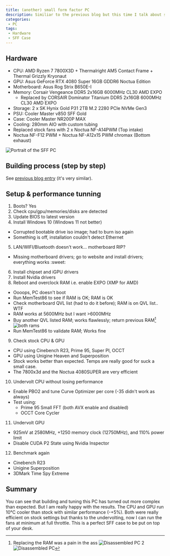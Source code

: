 ```yaml
---
title: (another) small form factor PC
description: Similiar to the previous blog but this time I talk about setup and tunning.
categories:
 - PC
tags:
 - Hardware
 - SFF Case
---
```


## Hardware

* CPU: AMD Ryzen 7 7800X3D + Thermalright AM5 Contact Frame + Thermal Grizzly Kryonaut 
* GPU: Asus GeForce RTX 4080 Super 16GB GDDR6 Noctua Edition
* Motherboard: Asus Rog Strix B650E-I
* Memory: Corsair Vengeance DDR5 2x16GB 6000MHz CL30 AMD EXPO
  * Replaced by CORSAIR Dominator Titanium DDR5 2x16GB 6000MHz CL30 AMD EXPO
* Storage: 2 x SK Hynix Gold P31 2TB M.2 2280 PCIe NVMe Gen3
* PSU: Cooler Master v850 SFF Gold
* Case: Cooler Master NR200P MAX
* Cooling: 280mm AIO with custom tubing
 * Replaced stock fans with 2 x Noctua NF-A14PWM (Top intake)
 * Noctua NF-F12 PWM + Noctua NF-A12x15 PWM chromax (Bottom exhaust)

![Portrait of the SFF PC](/assets/images/another_small_case/portrait.jpg) 

## Building process (step by step)

See [previous blog entry](/pc/2024/05/02/small-case-build/) (it's very similar).

## Setup & performance tunning

1. Boots? Yes
2. Check cpu/gpu/memories/disks are detected
3. Update BIOS to latest version
4. Install Windows 10 (Windows 11 not better)
  * Corrupted bootable drive iso image; had to burn iso again
  * Something is off, installation couldn't detect Ethernet
5. LAN/WIFI/Bluetooth doesn't work... motherboard RIP?
  * Missing motherboard drivers; go to website and install drivers; everything works :sweet:
6. Install chipset and iGPU drivers
7. Install Nvidia drivers
8. Reboot and overclock RAM i.e. enable EXPO (XMP for AMD)
  * Oooops, PC doesn't boot
  * Run MemTest86 to see if RAM is OK; RAM is OK
  * Check motherboard QVL list (had to do it before); RAM is on QVL list.. WTF
  * RAM works at 5600MHz but I want >6000MHz
  * Buy another QVL listed RAM; works flawlessly; return previous RAM[^1]
    ![both rams](/assets/images/another_small_case/ram.jpg) 
  * Run MemTest86 to validate RAM; Works fine
9. Check stock CPU & GPU
  * CPU using Cinebench R23, Prime 95, Super PI, OCCT
  * GPU using Unigine Heaven and Superposition
  * Stock works better than expected. Temps are really good for suck a small case.
  * The 7800x3d and the Noctua 4080SUPER are very efficient
10. Undervolt CPU without losing performance
  * Enable PBO2 and tune Curve Optimizer per core (-35 didn't work as always)
  * Test using:
    * Prime 95 Small FFT (both AVX enable and disabled)
    * OCCT Core Cycler
11. Undervolt GPU
  * 925mV at 2580MHz, +1250 memory clock (12750MHz), and 110% power limit
  * Disable CUDA P2 State using Nvidia Inspector
12. Benchmark again
  * Cinebench R23
  * Unigine Superposition
  * 3DMark Time Spy Extreme

## Summary

You can see that building and tuning this PC has turned out more complex than expected. But I am really happy with the results. The CPU and GPU run 10°C cooler than stock with similar performance (-+5%). Both were really efficient on stock settings but thanks to the undervolting, now I can run the fans at minimum at full throttle. This is a perfect SFF case to be put on top of your desk.




[^1]: Replacing the RAM was a pain in the ass
    ![Disassembled PC 2](/assets/images/another_small_case/disassembled_2.jpg) 
    ![Disassembled PC](/assets/images/another_small_case/disassembled.jpg) 
